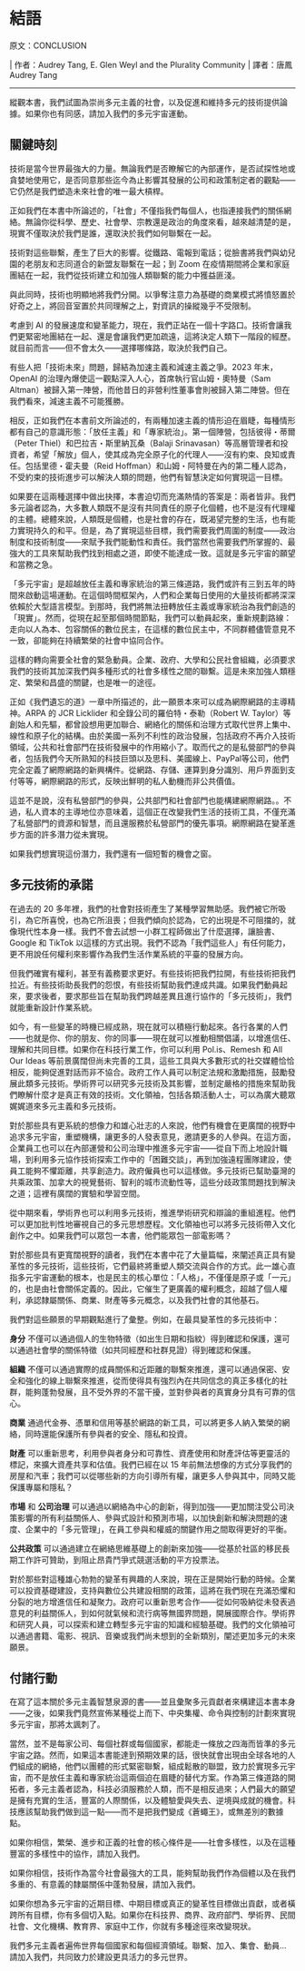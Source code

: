 # 結語

原文：CONCLUSION

| 作者：Audrey Tang, E. Glen Weyl and the Plurality Community
| 譯者：唐鳳 Audrey Tang

---

縱觀本書，我們試圖為崇尚多元主義的社會，以及促進和維持多元的技術提供論據。如果你也有同感，請加入我們的多元宇宙運動。

## 關鍵時刻

技術是當今世界最強大的力量。無論我們是否瞭解它的內部運作，是否試探性地或貪婪地使用它，是否同意那些迄今為止影響其發展的公司和政策制定者的觀點——它仍然是我們塑造未來社會的唯一最大槓桿。

正如我們在本書中所論述的，「社會」不僅指我們每個人，也指連接我們的關係網絡。無論你從科學、歷史、社會學、宗教還是政治的角度來看，越來越清楚的是，現實不僅取決於我們是誰，還取決於我們如何聯繫在一起。

技術對這些聯繫，產生了巨大的影響。從鐵路、電報到電話；從臉書將我們與幼兒園的老朋友和志同道合的新盟友聯繫在一起；到 Zoom 在疫情期間將企業和家庭團結在一起，我們從技術建立和加強人類聯繫的能力中獲益匪淺。

與此同時，技術也明顯地將我們分開。以爭奪注意力為基礎的商業模式將憤怒置於好奇之上，將回音室置於共同理解之上，對資訊的操縱幾乎不受限制。

考慮到 AI 的發展速度和變革能力，現在，我們正站在一個十字路口。技術會讓我們更緊密地團結在一起、還是會讓我們更加疏遠，這將決定人類下一階段的經歷。就目前而言——但不會太久——選擇哪條路，取決於我們自己。

有些人把「技術未來」問題，歸結為加速主義和減速主義之爭。2023 年末，OpenAI 的治理內爆使這一觀點深入人心，首席執行官山姆・奧特曼（Sam Altman）被歸入第一陣營，而他昔日的非營利性董事會則被歸入第二陣營。但在我們看來，減速主義不可能獲勝。

相反，正如我們在本書前文所論述的，有兩種加速主義的情形迫在眉睫，每種情形都有自己的意識形態：「放任主義」和「專家統治」。第一個陣營，包括彼得・蒂爾（Peter Thiel）和巴拉吉・斯里納瓦桑（Balaji Srinavasan）等高層管理者和投資者，希望「解放」個人，使其成為完全原子化的代理人——沒有約束、良知或責任。包括里德・霍夫曼（Reid Hoffman）和山姆・阿特曼在內的第二種人認為，不受約束的技術進步可以解決人類的問題，他們有智慧決定如何實現這一目標。

如果要在這兩種選擇中做出抉擇，本書迫切而充滿熱情的答案是：兩者皆非。我們多元論者認為，大多數人類既不是沒有共同責任的原子化個體，也不是沒有代理權的主體。總體來說，人類既是個體，也是社會的存在，既渴望完整的生活，也有能力實現持久的和平。但是，為了實現這些目標，我們需要我們周圍的制度——政治制度和技術制度——來賦予我們能動性和責任。我們當然也需要我們所掌握的、最強大的工具來幫助我們找到相處之道，即使不能達成一致。這就是多元宇宙的願望和當務之急。

「多元宇宙」是超越放任主義和專家統治的第三條道路，我們或許有三到五年的時間來啟動這場運動。在這個時間框架內，人們和企業每日使用的大量技術都將深深依賴於大型語言模型。到那時，我們將無法扭轉放任主義或專家統治為我們創造的「現實」。然而，從現在起至那個時間節點，我們可以動員起來，重新規劃路線：走向以人為本、包容關係的數位民主，在這樣的數位民主中，不同群體儘管意見不一致，卻能夠在持續繁榮的社會中協同合作。

這樣的轉向需要全社會的緊急動員。企業、政府、大學和公民社會組織，必須要求我們的技術其加深我們與多種形式的社會多樣性之間的聯繫。這是未來加強人類穩定、繁榮和昌盛的關鍵，也是唯一的途徑。

正如《我們遺忘的道》一章中所描述的，此一願景本來可以成為網際網路的主導精神。ARPA 的 JCR Licklider 和全錄公司的羅伯特・泰勒（Robert W. Taylor）等創始人和先驅，都曾設想用更加聯合、網絡化的關係和治理方式取代世界上集中、線性和原子化的結構。由於美國一系列不利性的政治發展，包括政府不再介入技術領域，公共和社會部門在技術發展中的作用縮小了。取而代之的是私營部門的參與者，包括我們今天所熟知的科技巨頭以及思科、美國線上、PayPal等公司，他們完全定義了網際網路的新興構件。從網路、存儲、運算到身分識別、用戶界面到支付等等，網際網路的形式，反映出鮮明的私人動機而非公共價值。

這並不是說，沒有私營部門的參與，公共部門和社會部門也能構建網際網路。。不過，私人資本的主導地位亦意味着，這個正在改變我們生活的技術工具，不僅充滿了私營部門的資源和智慧，而且還服務於私營部門的優先事項。網際網路在變革進步方面的許多潛力從未實現。

如果我們想實現這份潛力，我們還有一個短暫的機會之窗。

## 多元技術的承諾 

在過去的 20 多年裡，我們的社會對技術產生了某種學習無助感。我們被它所吸引，為它所喜悅，也為它所沮喪；但我們傾向於認為，它的出現是不可阻擋的，就像現代性本身一樣。我們不會去試想一小群工程師做出了什麼選擇，讓臉書、Google 和 TikTok 以這樣的方式出現。我們不認為「我們這些人」有任何能力，更不用說任何權利來影響作為我們生活作業系統的平臺的發展方向。

但我們確實有權利，甚至有義務要求更好。有些技術把我們拉開，有些技術把我們拉近。有些技術助長我們的怨恨，有些技術幫助我們達成共識。如果我們動員起來，要求後者，要求那些旨在幫助我們跨越差異且進行協作的「多元技術」，我們就能重新設計作業系統。

如今，有一些變革的時機已經成熟，現在就可以積極行動起來。各行各業的人們——也就是你、你的朋友、你的同事——現在就可以推動相關倡議，以增進信任、理解和共同目標。如果你在科技行業工作，你可以利用 Pol.is、Remesh 和 All Our Ideas 等前景廣闊但尚未完善的工具，這些工具與大多數形式的社交媒體恰恰相反，能夠促進對話而非不協合。政府工作人員可以制定法規和激勵措施，鼓勵發展此類多元技術。學術界可以研究多元技術及其影響，並制定嚴格的措施來幫助我們瞭解什麼才是真正有效的技術。文化領袖，包括各類活動人士，可以為廣大聽眾娓娓道來多元主義和多元技術。

對於那些具有更系統的想像力和雄心壯志的人來說，他們有機會在更廣闊的視野中追求多元宇宙，重塑機構，讓更多的人發表意見，邀請更多的人參與。在這方面，企業員工也可以在內部運營和公司治理中推進多元宇宙——從自下而上地設計職場，到利用多元協作技術探索工作中的「困難交談」，再到加強遠程團隊建設，使員工能夠不懼距離，共享創造力。政府僱員也可以這樣做。多元技術已幫助臺灣的共乘政策、加拿大的視覺藝術、智利的城市流動性等，這些分歧政策問題找到解決之道；這裡有廣闊的實驗和學習空間。

從中期來看，學術界也可以利用多元技術，推進學術研究和辯論的重組進程。他們可以更加批判性地審視自己的多元思想歷程。文化領袖也可以將多元技術帶入文化創作之中。如果我們可以眾包一本書，他們能眾包一部電影嗎？

對於那些具有更寬闊視野的讀者，我們在本書中花了大量篇幅，來闡述真正具有變革性的多元技術，這些技術，它們最終將重塑人類交流與合作的方式。此一雄心直指多元宇宙運動的根本，也是民主的核心單位：「人格」，不僅僅是原子或「一元」的，也是由社會關係定義的。因此，它催生了更廣義的權利概念，超越了個人權利，承認隸屬關係、商業、財產等多元概念，以及我們社會的其他基石。

我們對這些願景的早期觀點進行了彙整。例如，在最具變革性的多元技術中：

**身分** 不僅可以通過個人的生物特徵（如出生日期和指紋）得到確認和保護，還可以通過社會學的關係特徵（如共同經歷和社群見證）得到確認和保護。

**組織** 不僅可以通過實際的成員關係和近距離的聯繫來推進，還可以通過保密、安全和強化的線上聯繫來推進，從而使得具有強烈內在共同信念的真正多樣化的社群，能夠蓬勃發展，且不受外界的不當干擾，並對參與者的真實身分具有可靠的信心。

**商業** 通過代金券、憑單和信用等基於網路的新工具，可以將更多人納入繁榮的網絡，同時還能保護所有參與者的安全、隱私和投資。

**財產** 可以重新思考，利用參與者身分和可靠性、資產使用和財產評估等更靈活的標記，來擴大資產共享和估值。我們已經在以 15 年前無法想像的方式分享我們的房屋和汽車；我們可以從哪些新的方向引導所有權，讓更多人參與其中，同時又能保護專屬和隱私？

**市場** 和 **公司治理** 可以通過以網絡為中心的創新，得到加強——更加關注受公司決策影響的所有利益關係人、參與式設計和預測市場，以加快創新和解決問題的速度、企業中的「多元管理」，在員工參與和權威的關鍵作用之間取得更好的平衡。

**公共政策** 可以通過建立在網絡思維基礎上的創新來加強——從基於社區的移民長期工作許可贊助，到阻止昂貴鬥爭式競選活動的平方投票法。

對於那些對這種雄心勃勃的變革有興趣的人來說，現在正是開始行動的時候。企業可以投資基礎建設，支持與數位公共建設相關的政策，這將在我們現在充滿恐懼和分裂的地方增進信任和凝聚力。政府可以重新思考合作——從如何吸納從未發表過意見的利益關係人，到如何就氣候和流行病等無國界問題，開展國際合作。學術界和研究人員，可以探索和建立轉型多元宇宙的知識和經驗基礎。我們的文化領袖可以通過書籍、電影、視訊、音樂或我們尚未想到的全新類別，闡述更加多元的未來願景。

## 付諸行動

在寫了這本關於多元主義智慧泉源的書——並且彙聚多元貢獻者來構建這本書本身——之後，如果我們竟然宣佈某種從上而下、中央集權、命令與控制的計劃來實現多元宇宙，那將太諷刺了。

當然，並不是每家公司、每個社群或每個國家，都能走一條放之四海而皆準的多元宇宙之路。然而，如果這本書能達到預期效果的話，很快就會出現由全球各地的人們組成的網絡，他們以團體的形式緊密聯繫，組成鬆散的聯盟，致力於實現多元宇宙，而不是放任主義和專家統治這兩個迫在眉睫的替代方案。作為第三條道路的開拓者，多元主義者認為，科技必須服務於人類，而不是相反過來；人們最大的願望是擁有充實的生活，豐富的人際關係，以及體驗愛與失去、逆境與成就的機會。科技應該幫助我們做到這一點——而不是把我們變成《蒼蠅王》，或無差別的數據點。

如果你相信，繁榮、進步和正義的社會的核心條件是——社會多樣性，以及在這種豐富的多樣性中的協作，請加入我們。

如果你相信，技術作為當今社會最強大的工具，能夠幫助我們作為個體以及在我們多重的、有意義的隸屬關係中蓬勃發展，請加入我們。

如果你想為多元宇宙的近期目標、中期目標或真正的變革性目標做出貢獻，或者橫跨所有目標，你有多個切入點。如果你在科技界、商界、政府部門、學術界、民間社會、文化機構、教育界、家庭中工作，你就有多種途徑來改變現狀。

我們多元主義者遍佈世界每個國家和每個經濟領域。聯繫、加入、集會、動員... 請加入我們，共同致力於建設更具活力的多元世界。
